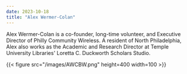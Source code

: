 ```yaml
---
date: 2023-10-18
title: "Alex Wermer-Colan"
---
```


Alex Wermer-Colan is a co-founder, long-time volunteer, and Executive Director of Philly Community Wireless. A resident of North Philadelphia, Alex also works as the Academic and Research Director at Temple University Libraries' Loretta C. Duckworth Scholars Studio. 

{{< figure src="/images/AWCBW.png" height=400 width=100 >}}

